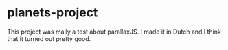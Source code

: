 # planets-project
This project was maily a test about parallaxJS. I made it in Dutch and I think that it turned out pretty good.
